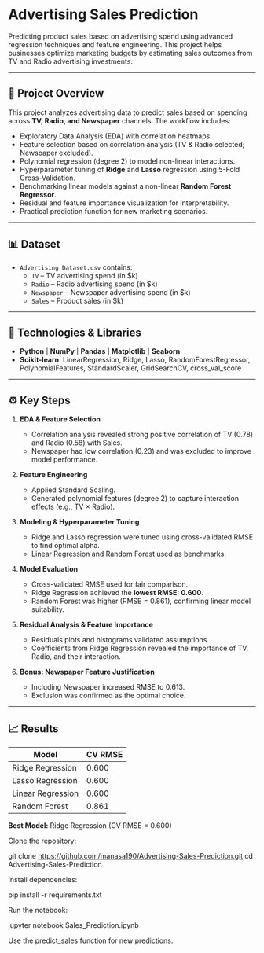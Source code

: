 # Advertising Sales Prediction

Predicting product sales based on advertising spend using advanced regression techniques and feature engineering. This project helps businesses optimize marketing budgets by estimating sales outcomes from TV and Radio advertising investments.

---

## 🚀 Project Overview

This project analyzes advertising data to predict sales based on spending across **TV, Radio, and Newspaper** channels. The workflow includes:

- Exploratory Data Analysis (EDA) with correlation heatmaps.
- Feature selection based on correlation analysis (TV & Radio selected; Newspaper excluded).
- Polynomial regression (degree 2) to model non-linear interactions.
- Hyperparameter tuning of **Ridge** and **Lasso** regression using 5-Fold Cross-Validation.
- Benchmarking linear models against a non-linear **Random Forest Regressor**.
- Residual and feature importance visualization for interpretability.
- Practical prediction function for new marketing scenarios.

---

## 📊 Dataset

- `Advertising Dataset.csv` contains:
  - `TV` – TV advertising spend (in $k)
  - `Radio` – Radio advertising spend (in $k)
  - `Newspaper` – Newspaper advertising spend (in $k)
  - `Sales` – Product sales (in $k)

---

## 🔧 Technologies & Libraries

- **Python** | **NumPy** | **Pandas** | **Matplotlib** | **Seaborn**  
- **Scikit-learn**: LinearRegression, Ridge, Lasso, RandomForestRegressor, PolynomialFeatures, StandardScaler, GridSearchCV, cross_val_score

---

## ⚙️ Key Steps

1. **EDA & Feature Selection**
   - Correlation analysis revealed strong positive correlation of TV (0.78) and Radio (0.58) with Sales.
   - Newspaper had low correlation (0.23) and was excluded to improve model performance.

2. **Feature Engineering**
   - Applied Standard Scaling.
   - Generated polynomial features (degree 2) to capture interaction effects (e.g., TV × Radio).

3. **Modeling & Hyperparameter Tuning**
   - Ridge and Lasso regression were tuned using cross-validated RMSE to find optimal alpha.
   - Linear Regression and Random Forest used as benchmarks.

4. **Model Evaluation**
   - Cross-validated RMSE used for fair comparison.
   - Ridge Regression achieved the **lowest RMSE: 0.600**.
   - Random Forest was higher (RMSE = 0.861), confirming linear model suitability.

5. **Residual Analysis & Feature Importance**
   - Residuals plots and histograms validated assumptions.
   - Coefficients from Ridge Regression revealed the importance of TV, Radio, and their interaction.

6. **Bonus: Newspaper Feature Justification**
   - Including Newspaper increased RMSE to 0.613.
   - Exclusion was confirmed as the optimal choice.

---

## 📈 Results

| Model                | CV RMSE |
|---------------------|---------|
| Ridge Regression    | 0.600   |
| Lasso Regression    | 0.600   |
| Linear Regression   | 0.600   |
| Random Forest       | 0.861   |

**Best Model:** Ridge Regression (CV RMSE = 0.600)


Clone the repository:

git clone https://github.com/manasa190/Advertising-Sales-Prediction.git
cd Advertising-Sales-Prediction


Install dependencies:

pip install -r requirements.txt


Run the notebook:

jupyter notebook Sales_Prediction.ipynb


Use the predict_sales function for new predictions.
